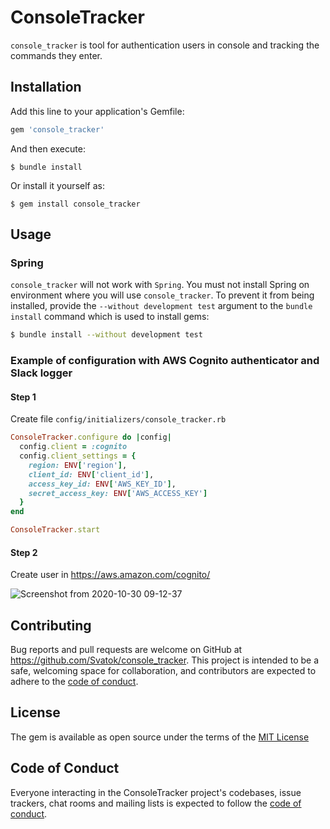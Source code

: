 # ConsoleTracker

`console_tracker` is tool for authentication users in console and tracking the commands they enter.

## Installation

Add this line to your application's Gemfile:

```ruby
gem 'console_tracker'
```

And then execute:

    $ bundle install

Or install it yourself as:

    $ gem install console_tracker

## Usage

### Spring

`console_tracker` will not work with `Spring`. You must not install Spring on environment where you will use 
`console_tracker`. To prevent it from being installed, provide the `--without development test` argument to the `bundle install` command which is used to install gems:

```bash
$ bundle install --without development test
```

### Example of configuration with AWS Cognito authenticator and Slack logger

#### Step 1

Create file `config/initializers/console_tracker.rb`

```ruby
ConsoleTracker.configure do |config|
  config.client = :cognito
  config.client_settings = {
    region: ENV['region'],
    client_id: ENV['client_id'],
    access_key_id: ENV['AWS_KEY_ID'],
    secret_access_key: ENV['AWS_ACCESS_KEY']
  }
end

ConsoleTracker.start
```

#### Step 2

Create user in https://aws.amazon.com/cognito/

![Screenshot from 2020-10-30 09-12-37](https://user-images.githubusercontent.com/18479771/97674468-416cd480-1a96-11eb-95c7-fd51912dbc4a.png)

## Contributing

Bug reports and pull requests are welcome on GitHub at https://github.com/Svatok/console_tracker. This project is intended to be a safe, welcoming space for collaboration, and contributors are expected to adhere to the [code of conduct](https://github.com/Svatok/console_tracker/blob/master/CODE_OF_CONDUCT.md).


## License

The gem is available as open source under the terms of the [MIT License](https://opensource.org/licenses/MIT)

## Code of Conduct	

Everyone interacting in the ConsoleTracker project's codebases, issue trackers, chat rooms and mailing lists is expected to follow the [code of conduct](https://github.com/Svatok/console_tracker/blob/master/CODE_OF_CONDUCT.md).
